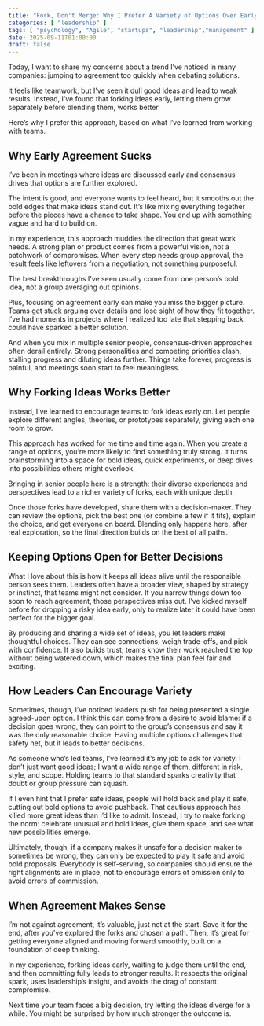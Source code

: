 ```yaml
---
title: "Fork, Don't Merge: Why I Prefer A Variety of Options Over Early Agreement"
categories: [ "leadership" ]
tags: [ "psychology", "Agile", "startups", "leadership","management" ]
date: 2025-09-11T01:00:00
draft: false
---
```


Today, I want to share my concerns about a trend I’ve noticed in many companies: jumping to agreement too quickly when debating solutions.

It feels like teamwork, but I’ve seen it dull good ideas and lead to weak results. Instead, I’ve found that forking ideas early, letting them grow separately before blending them, works better.

Here’s why I prefer this approach, based on what I’ve learned from working with teams.

## Why Early Agreement Sucks

I’ve been in meetings where ideas are discussed early and consensus drives that options are further explored.

The intent is good, and everyone wants to feel heard, but it smooths out the bold edges that make ideas stand out. It’s like mixing everything together before the pieces have a chance to take shape. You end up with something vague and hard to build on.

In my experience, this approach muddies the direction that great work needs. A strong plan or product comes from a powerful vision, not a patchwork of compromises. When every step needs group approval, the result feels like leftovers from a negotiation, not something purposeful.

The best breakthroughs I’ve seen usually come from one person’s bold idea, not a group averaging out opinions.

Plus, focusing on agreement early can make you miss the bigger picture. Teams get stuck arguing over details and lose sight of how they fit together. I’ve had moments in projects where I realized too late that stepping back could have sparked a better solution. 

And when you mix in multiple senior people, consensus-driven approaches often derail entirely. Strong personalities and competing priorities clash, stalling progress and diluting ideas further. Things take forever, progress is painful, and meetings soon start to feel meaningless.

## Why Forking Ideas Works Better

Instead, I’ve learned to encourage teams to fork ideas early on. Let people explore different angles, theories, or prototypes separately, giving each one room to grow. 

This approach has worked for me time and time again. When you create a range of options, you’re more likely to find something truly strong. It turns brainstorming into a space for bold ideas, quick experiments, or deep dives into possibilities others might overlook.

Bringing in senior people here is a strength: their diverse experiences and perspectives lead to a richer variety of forks, each with unique depth.

Once those forks have developed, share them with a decision-maker. They can review the options, pick the best one (or combine a few if it fits), explain the choice, and get everyone on board. Blending only happens here, after real exploration, so the final direction builds on the best of all paths.

## Keeping Options Open for Better Decisions

What I love about this is how it keeps all ideas alive until the responsible person sees them. Leaders often have a broader view, shaped by strategy or instinct, that teams might not consider. If you narrow things down too soon to reach agreement, those perspectives miss out. I’ve kicked myself before for dropping a risky idea early, only to realize later it could have been perfect for the bigger goal.

By producing and sharing a wide set of ideas, you let leaders make thoughtful choices. They can see connections, weigh trade-offs, and pick with confidence. It also builds trust, teams know their work reached the top without being watered down, which makes the final plan feel fair and exciting.

## How Leaders Can Encourage Variety

Sometimes, though, I’ve noticed leaders push for being presented a single agreed-upon option. I think this can come from a desire to avoid blame: if a decision goes wrong, they can point to the group’s consensus and say it was the only reasonable choice. Having multiple options challenges that safety net, but it leads to better decisions.

As someone who’s led teams, I’ve learned it’s my job to ask for variety. I don’t just want good ideas; I want a wide range of them, different in risk, style, and scope. Holding teams to that standard sparks creativity that doubt or group pressure can squash.

If I even hint that I prefer safe ideas, people will hold back and play it safe, cutting out bold options to avoid pushback. That cautious approach has killed more great ideas than I’d like to admit. Instead, I try to make forking the norm: celebrate unusual and bold ideas, give them space, and see what new possibilities emerge.

Ultimately, though, if a company makes it unsafe for a decision maker to sometimes be wrong, they can only be expected to play it safe and avoid bold proposals. Everybody is self-serving, so companies should ensure the right alignments are in place, not to encourage errors of omission only to avoid errors of commission.

## When Agreement Makes Sense

I’m not against agreement, it’s valuable, just not at the start. Save it for the end, after you’ve explored the forks and chosen a path. Then, it’s great for getting everyone aligned and moving forward smoothly, built on a foundation of deep thinking.

In my experience, forking ideas early, waiting to judge them until the end, and then committing fully leads to stronger results. It respects the original spark, uses leadership’s insight, and avoids the drag of constant compromise.

Next time your team faces a big decision, try letting the ideas diverge for a while. You might be surprised by how much stronger the outcome is.